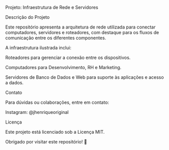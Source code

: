 Projeto: Infraestrutura de Rede e Servidores


Descrição do Projeto

Este repositório apresenta a arquitetura de rede utilizada para conectar computadores, servidores e roteadores, com destaque para os fluxos de comunicação entre os diferentes componentes.

A infraestrutura ilustrada inclui:

Roteadores para gerenciar a conexão entre os dispositivos.

Computadores para Desenvolvimento, RH e Marketing.

Servidores de Banco de Dados e Web para suporte às aplicações e acesso a dados.

Contato

Para dúvidas ou colaborações, entre em contato:

Instagram: @jhenriqueoriginal

Licença

Este projeto está licenciado sob a Licença MIT.

Obrigado por visitar este repositório! 🙌
